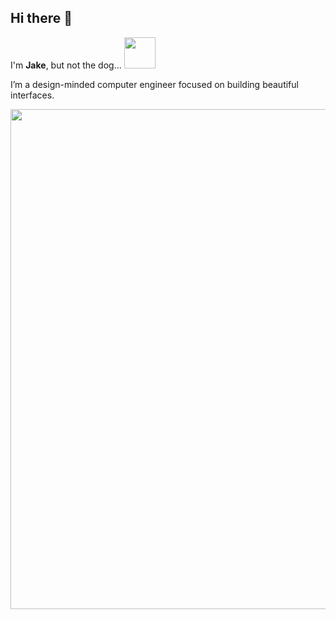 ## Hi there :call_me_hand:
I'm **Jake**, 
but not the dog... <img src="https://media.giphy.com/media/geFGrjlJb2t80LiJf9/giphy.gif" width="50px">

I’m a design-minded computer engineer focused on building beautiful interfaces.

<img src="https://media.giphy.com/media/f31DK1KpGsyMU/giphy.gif" width="800">

<!--
**JackZeled0n/JackZeled0n** is a ✨ _special_ ✨ repository because its `README.md` (this file) appears on your GitHub profile.

Here are some ideas to get you started:

- 🔭 I’m currently working on ...
- 🌱 I’m currently learning ...
- 👯 I’m looking to collaborate on ...
- 🤔 I’m looking for help with ...
- 💬 Ask me about ...
- 📫 How to reach me: ...
- 😄 Pronouns: ...
- ⚡ Fun fact: ...
-->
